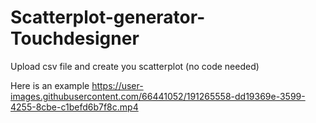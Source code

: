 # Scatterplot-generator-Touchdesigner
Upload csv file and create you scatterplot (no code needed)

Here is an example
https://user-images.githubusercontent.com/66441052/191265558-dd19369e-3599-4255-8cbe-c1befd6b7f8c.mp4

